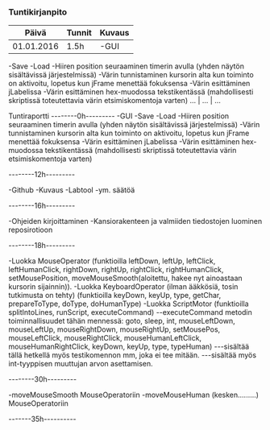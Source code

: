 ### Tuntikirjanpito
Päivä | Tunnit | Kuvaus
--------------- | ----- | ------
01.01.2016 | 1.5h | -GUI
-Save
-Load
-Hiiren position seuraaminen timerin avulla (yhden näytön sisältävissä järjestelmissä)
-Värin tunnistaminen kursorin alta kun toiminto on aktivoitu, lopetus kun jFrame menettää fokuksensa
-Värin esittäminen jLabelissa
-Värin esittäminen hex-muodossa tekstikentässä (mahdollisesti skriptissä toteutettavia värin etsimiskomentoja varten)
... | ... | ...

Tuntiraportti
--------0h---------
-GUI
-Save
-Load
-Hiiren position seuraaminen timerin avulla (yhden näytön sisältävissä järjestelmissä)
-Värin tunnistaminen kursorin alta kun toiminto on aktivoitu, lopetus kun jFrame menettää fokuksensa
-Värin esittäminen jLabelissa
-Värin esittäminen hex-muodossa tekstikentässä (mahdollisesti skriptissä toteutettavia värin etsimiskomentoja varten)

--------12h---------

-Github
-Kuvaus
-Labtool
-ym. säätöä

--------16h---------

-Ohjeiden kirjoittaminen
-Kansiorakenteen ja valmiiden tiedostojen luominen reposirotioon

--------18h---------

-Luokka MouseOperator (funktioilla leftDown, leftUp, leftClick, leftHumanClick, rightDown, rightUp, rightClick, rightHumanClick, setMousePosition, moveMouseSmooth(aloitettu, hakee nyt ainoastaan kursorin sijainnin)).
-Luokka KeyboardOperator (ilman ääkkösiä, tosin tutkimusta on tehty) (funktioilla keyDown, keyUp, type, getChar, prepareToType, doType, doHumanType)
-Luokka ScriptMotor (funktioilla splitIntoLines, runScript, executeCommand)
--executeCommand metodin toiminnallisuudet tähän mennessä: goto, sleep, int, mouseLeftDown, mouseLeftUp, mouseRightDown, mouseRightUp, setMousePos, mouseLeftClick, mouseRightClick, mouseHumanLeftClick, mouseHumanRightClick, keyDown, keyUp, type, typeHuman)
---sisältää tällä hetkellä myös testikomennon mm, joka ei tee mitään.
---sisältää myös int-tyyppisen muuttujan arvon asettamisen.

--------30h---------

-moveMouseSmooth MouseOperatoriin
-moveMouseHuman (kesken.........) MouseOperatoriin

-------35h----------
